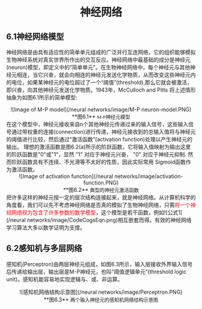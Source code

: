 # <center>神经网络</center>
## 6.1神经网络模型
<p1>神经网络是由具有适应性的简单单元组成的广泛并行互连网络，它的组织能够模拟生物神经系统对真实世界所作出的交互反应。神经网络中最基础的成分是神经元(neuron)模型，即定义中的“简单单元”。在生物神经网络中，每个神经元与其他神经元相连，当它兴奋，就会向相连的神经元发送化学物质，从而改变这些神经元内的电位，如果某神经元的电位超过了一个“阈值”(threshold),那么它就会被激活，即兴奋，向其他神经元发送化学物质。1943年，McCulloch and Pitts 将上述情形抽象为如图6.1所示的简单模型:
<center>![Image of M-P model](/neural networks/image/M-P neuron-model.PNG)</center>
<center>**图6.1** <font face="微软雅黑" size = 2>M-P神经元模型</font></center>
在这个模型中，神经元接收来自n个其他神经元传递过来的输入信号，这些输入信号通过带权重的连接(connection)进行传递，神经元接收到的总输入值将与神经元的阈值进行比较，然后通过“激活函数”(activation function)处理以产生神经元的输出。</p2>
<p2>理想的激活函数是图6.2(a)所示的阶跃函数，它将输入值映射为输出这里的阶跃函数是"0"或"1"，显然 "1" 对应于神经元兴奋， "0" 对应于神经元抑制. 然而阶跃函数具有不连续、不光滑等不太好的性质，因此实际常用 Sigmoid函数作为激活函数。</p2>
<center>![Image of activation function](/neural networks/image/activation-function.PNG)</center>
<center>**图6.2** <font face="微软雅黑" size = 2>典型的神经元激活函数</font></center>
<p3>把许多这样的神经元按一定的层次结构连接起来，就是神经网络。从计算机科学的角度看，我们可以先不考虑神经网络是否真的模拟了生物神经网络，只需<font color=#FF0000>将一个神经网络视为包含了许多参数的数学模型</font>，这个模型是若干函数，例如![公式1](/neural networks/image/CodeCogsEqn.png)相互嵌套而得。有效的神经网络学习算法大多以数学证明为支撑。</p3>

## 6.2感知机与多层网络
<p4>感知机(Perceptron)由两层神经元组成，如图6.3所示，输入层接收外界输入信号后传递给输出层，输出层是M-P神经元，也叫“阈值逻辑单元”(threshold logic unit)。感知机能容易地实现逻辑与、或、非运算。</p4>
<center>![感知机网络结构示意图](/neural networks/image/Perceptron.PNG)</center>
<center>**图6.3** <font face="微软雅黑" size = 2>两个输入神经元的感知机网络结构示意图</font></center>

